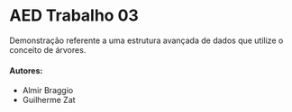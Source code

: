 # AED Trabalho 03

Demonstração referente a uma estrutura avançada de dados que utilize o conceito de árvores.

#### Autores:
- Almir Braggio
- Guilherme Zat
